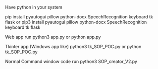 Have python in your system

pip install pyautogui pillow python-docx SpeechRecognition keyboard tk flask 
or 
pip3 install pyautogui pillow python-docx SpeechRecognition keyboard tk flask 

Web app run
python3 app.py 
or
python app.py

Tkinter app (Windows app like)
python3 tk_SOP_POC.py
or 
python tk_SOP_POC.py

Normal Command window code run 
python3 SOP_creator_V2.py
